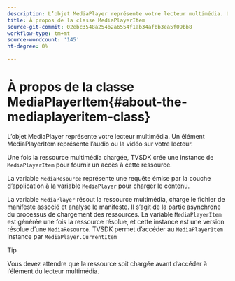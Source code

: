 ```yaml
---
description: L’objet MediaPlayer représente votre lecteur multimédia. Un élément MediaPlayerItem représente l’audio ou la vidéo sur votre lecteur.
title: À propos de la classe MediaPlayerItem
source-git-commit: 02ebc3548a254b2a6554f1ab34afbb3ea5f09bb8
workflow-type: tm+mt
source-wordcount: '145'
ht-degree: 0%

---
```


# À propos de la classe MediaPlayerItem{#about-the-mediaplayeritem-class}

L’objet MediaPlayer représente votre lecteur multimédia. Un élément MediaPlayerItem représente l’audio ou la vidéo sur votre lecteur.

Une fois la ressource multimédia chargée, TVSDK crée une instance de `MediaPlayerItem` pour fournir un accès à cette ressource.

La variable `MediaResource` représente une requête émise par la couche d’application à la variable `MediaPlayer` pour charger le contenu.

La variable `MediaPlayer` résout la ressource multimédia, charge le fichier de manifeste associé et analyse le manifeste. Il s’agit de la partie asynchrone du processus de chargement des ressources. La variable `MediaPlayerItem` est générée une fois la ressource résolue, et cette instance est une version résolue d’une `MediaResource`. TVSDK permet d’accéder au `MediaPlayerItem` instance par `MediaPlayer.CurrentItem`

>[!TIP]
>
>Vous devez attendre que la ressource soit chargée avant d’accéder à l’élément du lecteur multimédia.
